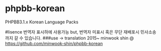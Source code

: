 # phpbb-korean
PHPBB3.1.x Korean Language Packs

#lisence
번역자 표시하에 사용가능 but, 번역자 미표시 혹은 무단 재배포시 민사소송까지 갈 수 있습니다.
###use -> translation	2015~ minwook shin @ https://github.com/minwook-shin/phpbb-korean
